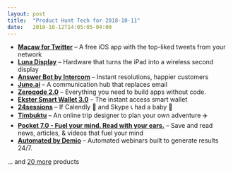 ```yaml
---
layout: post
title:  "Product Hunt Tech for 2018-10-11"
date:   2018-10-12T14:05:05-04:00
---
```


* **[Macaw for Twitter](https://www.producthunt.com/posts/macaw-for-twitter?utm_campaign=producthunt-api&utm_medium=api&utm_source=Application%3A+Daily+Digest+RSS+%28ID%3A+3202%29)** – A free iOS app with the top-liked tweets from your network
* **[Luna Display](https://www.producthunt.com/posts/luna-display-2?utm_campaign=producthunt-api&utm_medium=api&utm_source=Application%3A+Daily+Digest+RSS+%28ID%3A+3202%29)** – Hardware that turns the iPad into a wireless second display
* **[Answer Bot by Intercom](https://www.producthunt.com/posts/answer-bot-by-intercom?utm_campaign=producthunt-api&utm_medium=api&utm_source=Application%3A+Daily+Digest+RSS+%28ID%3A+3202%29)** – Instant resolutions, happier customers
* **[June.ai](https://www.producthunt.com/posts/june-ai?utm_campaign=producthunt-api&utm_medium=api&utm_source=Application%3A+Daily+Digest+RSS+%28ID%3A+3202%29)** – A communication hub that replaces email
* **[Zeroqode 2.0](https://www.producthunt.com/posts/zeroqode-2-0?utm_campaign=producthunt-api&utm_medium=api&utm_source=Application%3A+Daily+Digest+RSS+%28ID%3A+3202%29)** – Everything you need to build apps without code.
* **[Ekster Smart Wallet 3.0](https://www.producthunt.com/posts/ekster-smart-wallet-3-0?utm_campaign=producthunt-api&utm_medium=api&utm_source=Application%3A+Daily+Digest+RSS+%28ID%3A+3202%29)** – The instant access smart wallet
* **[24sessions](https://www.producthunt.com/posts/24sessions-3?utm_campaign=producthunt-api&utm_medium=api&utm_source=Application%3A+Daily+Digest+RSS+%28ID%3A+3202%29)** – If Calendly 📆 and Skype 📞 had a baby 👶
* **[Timbuktu](https://www.producthunt.com/posts/timbuktu?utm_campaign=producthunt-api&utm_medium=api&utm_source=Application%3A+Daily+Digest+RSS+%28ID%3A+3202%29)** – An online trip designer to plan your own adventure ✈️
* **[Pocket 7.0 - Fuel your mind. Read with your ears.](https://www.producthunt.com/posts/pocket-7-0-fuel-your-mind-read-with-your-ears?utm_campaign=producthunt-api&utm_medium=api&utm_source=Application%3A+Daily+Digest+RSS+%28ID%3A+3202%29)** – Save and read news, articles, & videos that fuel your mind
* **[Automated by Demio](https://www.producthunt.com/posts/automated-by-demio?utm_campaign=producthunt-api&utm_medium=api&utm_source=Application%3A+Daily+Digest+RSS+%28ID%3A+3202%29)** – Automated webinars built to generate results 24/7.

… and [20 more](https://www.producthunt.com/tech) products